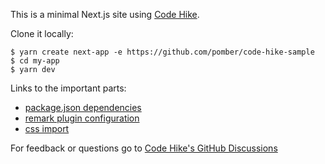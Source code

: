 This is a minimal Next.js site using [Code Hike](https://codehike.org/).

Clone it locally:

```
$ yarn create next-app -e https://github.com/pomber/code-hike-sample
$ cd my-app
$ yarn dev
```

Links to the important parts:
- [package.json dependencies](https://github.com/pomber/code-hike-sample/blob/662aa7f66ef9781daf5e233c655181c570196cdf/package.json#L7-L9)
- [remark plugin configuration](https://github.com/pomber/code-hike-sample/blob/662aa7f66ef9781daf5e233c655181c570196cdf/next.config.js#L16)
- [css import](https://github.com/pomber/code-hike-sample/blob/662aa7f66ef9781daf5e233c655181c570196cdf/pages/_app.js#L1)

For feedback or questions go to [Code Hike's GitHub Discussions](https://github.com/code-hike/codehike/discussions)
